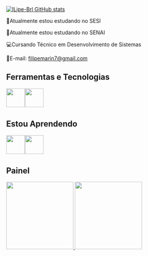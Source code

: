 

<!--
**lLipe-Brl/lLipe-Brl** is a ✨ _special_ ✨ repository because its `README.md` (this file) appears on your GitHub profile.

Here are some ideas to get you started:

- 🔭 I’m currently working on ...
- 🌱 I’m currently learning ...
- 👯 I’m looking to collaborate on ...
- 🤔 I’m looking for help with ...
- 💬 Ask me about ...
- 📫 How to reach me: ...
- 😄 Pronouns: ...
- ⚡ Fun fact: ...
-->
[![lLipe-Brl GitHub stats](https://github-readme-stats.vercel.app/api?username=lLipe-Brl )](https://github.com/lLipe-Brl/github-readme-stats)

📘Atualmente estou estudando no SESI

📕Atualmente estou estudando no SENAI 

💻Cursando Técnico em Desenvolvimento de Sistemas

📧E-mail: filipemarin7@gmail.com

## Ferramentas e Tecnologias
<img src="https://cdn.jsdelivr.net/gh/devicons/devicon/icons/github/github-original.svg"  width="50" height="50" /><img src="https://cdn.jsdelivr.net/gh/devicons/devicon/icons/vscode/vscode-original.svg" width="50" height="50" />
                    
## Estou Aprendendo
<img src="https://cdn.jsdelivr.net/gh/devicons/devicon/icons/html5/html5-original.svg" width="50" height="50"/><img src="https://cdn.jsdelivr.net/gh/devicons/devicon/icons/css3/css3-original.svg" width="50" height="50" /> 

## Painel
<div> 
<a href="https://github.com/lLipe-Brl"> 
<img height="180em" src="https://github-readme-stats.vercel.app/api/top-langs/?lLipe-Brl-aqui&layout=compact&langs_count=7&theme=dracula"/> 
<img height="180em" src="https://github-readme-stats.vercel.app/api?lLipe-Brl-aqui&show_icons=true&theme=dracula&include_all_commits=true&count_private=true"/> </div>


